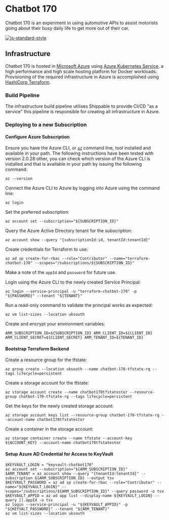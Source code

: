 # Chatbot 170

Chatbot 170 is an experiment in using automotive APIs to assist motorists going about their busy daily life to get more out of their car.

[![js-standard-style](https://cdn.rawgit.com/standard/standard/master/badge.svg)](http://standardjs.com)

## Infrastructure

Chatbot 170 is hosted in [Microsoft Azure][azure] using [Azure Kubernetes Service][aks], a high performance and high scale hosting platform for Docker workloads.  Provisioning of the required infrastructure in Azure is accomplished using [HashiCorp Terraform][tf].

### Build Pipeline

The infrastructure build pipeline utilises Shippable to provide CI/CD "as a service" this pipeline is responsible for creating all infrastructure in Azure.

### Deploying to a new Subscription

#### Configure Azure Subscription

Ensure you have the Azure CLI, or [`az`][azcli] command line, tool installed and available in your path.  The following instructions have been tested with version 2.0.28 other, you can check which version of the Azure CLI is installed and that is available in your path by issuing the following command:

    az --version

Connect the Azure CLI to Azure by logging into Azure using the command line:

    az login

Set the preferred subscription:

    az account set --subscription="${SUBSCRIPTION_ID}"

Query the Azure Active Directory tenant for the subscription:

    az account show --query "{subscriptionId:id, tenantId:tenantId}"

Create credentials for Terraform to use:

    az ad sp create-for-rbac --role="Contributor" --name="terraform-chatbot-170" --scopes="/subscriptions/${SUBSCRIPTION_ID}"

Make a note of the `appId` and `password` for future use.

Login using the Azure CLI to the newly created Service Principal:

    az login --service-principal -u "terraform-chatbot-170" -p "${PASSWORD}" --tenant "${TENANT}"

Run a read-only command to validate the principal works as expected:

    az vm list-sizes --location uksouth

Create and encrypt your environment variables:

    ARM_SUBSCRIPTION_ID=${SUBSCRIPTION_ID} ARM_CLIENT_ID=${CLIENT_ID} ARM_CLIENT_SECRET=${CLIENT_SECRET} ARM_TENANT_ID=${TENANT_ID}

#### Bootstrap Terraform Backend

Create a resource group for the tfstate:

    az group create --location uksouth --name chatbot-170-tfstate-rg --tags lifecycle=persistent

Create a storage account for the tfstate:

    az storage account create --name chatbot170tfstatestor --resource-group chatbot-170-tfstate-rg --tags lifecycle=persistent

Get the keys for the newly created storage account:

    az storage account keys list --resource-group chatbot-170-tfstate-rg --account-name chatbot170tfstatestor

Create a container in the storage account:

    az storage container create --name tfstate --account-key ${ACCOUNT_KEY} --account-name chatbot170tfstatestor


#### Setup Azure AD Credential for Access to KeyVault

    $KEYVAULT_LOGIN = "keyvault-chatbot170"
    az account set --subscription="${ARM_SUBSCRIPTION_ID}"
    $ARM_TENANT = az account show --query "{tenantId:tenantId}" --subscription ${ARM_SUBSCRIPTION_ID} --output tsv
    $KEYVAULT_PASSWORD = az ad sp create-for-rbac --role="Contributor" --name="${KEYVAULT_LOGIN}" --scopes="/subscriptions/${ARM_SUBSCRIPTION_ID}" --query password -o tsv
    $KEYVAULT_APPID = az ad app list --display-name ${KEYVAULT_LOGIN} --query [].appId -o tsv
    az login --service-principal -u "${KEYVAULT_APPID}" -p "${KEYVALT_PASSWORD}" --tenant "${ARM_TENANT}"
    az vm list-sizes --location uksouth

  [azure]: https://azure.microsoft.com/en-gb/
  [aks]: https://www.google.co.uk/search?q=Azure+Kubernetes+Service
  [tf]: https://www.terraform.io/
  [azcli]: https://docs.microsoft.com/en-us/cli/azure/install-azure-cli
